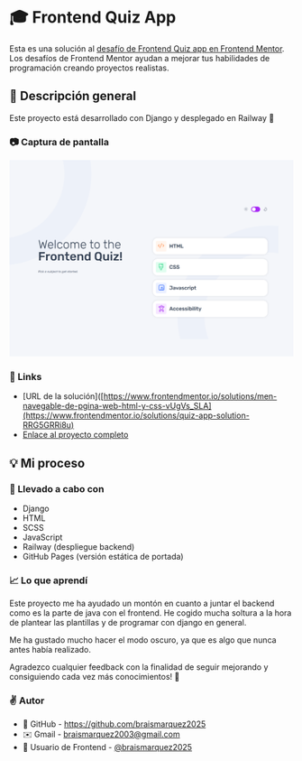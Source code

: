 # 🎓 Frontend Quiz App

Esta es una solución al [desafío de Frontend Quiz app en Frontend Mentor](https://www.frontendmentor.io/challenges/frontend-quiz-app-BE7xkzXQnU). Los desafíos de Frontend Mentor ayudan a mejorar tus habilidades de programación creando proyectos realistas.


## 🔎 Descripción general
Este proyecto está desarrollado con Django y desplegado en Railway 🚀


### 📷 Captura de pantalla
![](./static/images/Vite-App-07-23-2025_04_28_PM.png)


### 🔗 Links
- [URL de la solución]([https://www.frontendmentor.io/solutions/men-navegable-de-pgina-web-html-y-css-vUgVs_SLA](https://www.frontendmentor.io/solutions/quiz-app-solution-RRG5GRRi8u)
- [Enlace al proyecto completo](https://web-production-b6c2.up.railway.app)


## 💡 Mi proceso

### 🔧 Llevado a cabo con
- Django
- HTML
- SCSS
- JavaScript
- Railway (despliegue backend)
- GitHub Pages (versión estática de portada)


### 📈 Lo que aprendí

Este proyecto me ha ayudado un montón en cuanto a juntar el backend como es la parte de java con el frontend. He cogido mucha soltura a la hora de plantear las plantillas y de programar con django en general. 

Me ha gustado mucho hacer el modo oscuro, ya que es algo que nunca antes había realizado.

Agradezco cualquier feedback con la finalidad de seguir mejorando y consiguiendo cada vez más conocimientos! 🚀


### ✌️ Autor 
- 💼 GitHub - https://github.com/braismarquez2025
- ✉️ Gmail - braismarquez2003@gmail.com
- 👤 Usuario de Frontend - [@braismarquez2025](https://www.frontendmentor.io/profile/braismarquez2025)




